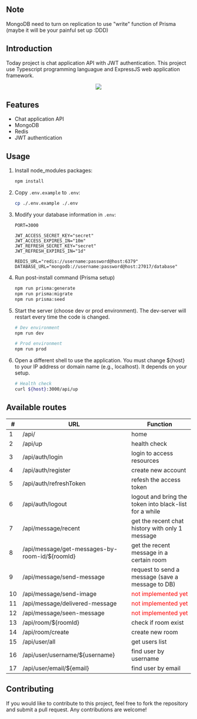 ## Note

MongoDB need to turn on replication to use "write" function of Prisma (maybe it will be your painful set up :DDD)

## Introduction

Today project is chat application API with JWT authentication. This project use Typescript programming languague and ExpressJS web application framework.

<p align="center">
  <a href="https://skillicons.dev">
    <img src="https://skillicons.dev/icons?i=nodejs,express,typescript,mongodb,redis,prisma&perline=10"/>
  </a>
</p>

## Features

- Chat application API
- MongoDB
- Redis
- JWT authentication

## Usage

1.  Install node_modules packages:

    ```bash
    npm install
    ```

2.  Copy `.env.example` to `.env`:

    ```bash
    cp ./.env.example ./.env
    ```

3.  Modify your database information in `.env`:

    ```properties
    PORT=3000

    JWT_ACCESS_SECRET_KEY="secret"
    JWT_ACCESS_EXPIRES_IN="10m"
    JWT_REFRESH_SECRET_KEY="secret"
    JWT_REFRESH_EXPIRES_IN="1d"

    REDIS_URL="redis://username:password@host:6379"
    DATABASE_URL="mongodb://username:password@host:27017/database"
    ```

4.  Run post-install command (Prisma setup)

    ```bash
    npm run prisma:generate
    npm run prisma:migrate
    npm run prisma:seed
    ```

5.  Start the server (choose dev or prod environment). The dev-server will restart every time the code is changed.

    ```bash
    # Dev environment
    npm run dev

    # Prod environment
    npm run prod
    ```

6.  Open a different shell to use the application. You must change ${host} to your IP address or domain name (e.g., localhost). It depends on your setup.

    ```bash
    # Health check
    curl ${host}:3000/api/up
    ```

## Available routes

<div align="center">
  <table>
    <thead>
      <tr>
        <th>#</th>
        <th>URL</th>
        <th>Function</th>
      </tr>
    </thead>
    <tbody>
      <tr>
        <td>1</td>
        <td>/api/</td>
        <td>home</td>
      </tr>
      <tr>
        <td>2</td>
        <td>/api/up</td>
        <td>health check</td>
      </tr>
      <tr>
        <td>3</td>
        <td>/api/auth/login</td>
        <td>login to access resources</td>
      </tr>  
      <tr>
        <td>4</td>
        <td>/api/auth/register</td>
        <td>create new account</td>
      </tr>  
      <tr>
        <td>5</td>
        <td>/api/auth/refreshToken</td>
        <td>refesh the access token</td>
      </tr>
      <tr>
        <td>6</td>
        <td>/api/auth/logout</td>
        <td>logout and bring the token into black-list for a while</td>
      </tr>
      <tr>
        <td>7</td>
        <td>/api/message/recent</td>
        <td>get the recent chat history with only 1 message</td>
      </tr>
      <tr>
        <td>8</td>
        <td>/api/message/get-messages-by-room-id/${roomId}</td>
        <td>get the recent message in a certain room</td>
      </tr>
      <tr>
        <td>9</td>
        <td>/api/message/send-message</td>
        <td>request to send a message (save a message to DB)</td>
      </tr>
      <tr>
        <td>10</td>
        <td>/api/message/send-image</td>
        <td style="color:red">not implemented yet</td>
      </tr>
      <tr>
        <td>11</td>
        <td>/api/message/delivered-message</td>
        <td style="color:red">not implemented yet</td>
      </tr>
      <tr>
        <td>12</td>
        <td>/api/message/seen-message</td>
        <td style="color:red">not implemented yet</td>
      </tr>
      <tr>
        <td>13</td>
        <td>/api/room/${roomId}</td>
        <td>check if room exist</td>
      </tr>
      <tr>
        <td>14</td>
        <td>/api/room/create</td>
        <td>create new room</td>
      </tr>
      <tr>
        <td>15</td>
        <td>/api/user/all</td>
        <td>get users list</td>
      </tr>      
      <tr>
        <td>16</td>
        <td>/api/user/username/${username}</td>
        <td>find user by username</td>
      </tr>
      <tr>
        <td>17</td>
        <td>/api/user/email/${email}</td>
        <td>find user by email</td>
      </tr>
    </tbody>
  </table>
</div>

## Contributing

If you would like to contribute to this project, feel free to fork the repository and submit a pull request. Any contributions are welcome!
